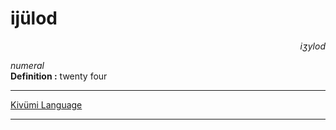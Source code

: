 
# ijülod

<div align="right"><i>iʒylod</i></div>

*numeral*  
**Definition :** twenty four  

---

[Kivümi Language](../README.md)

---
